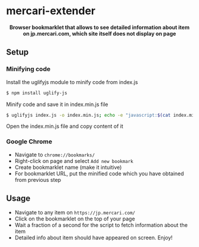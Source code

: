 # mercari-extender
<div style="text-align:center">

**Browser bookmarklet that allows to see detailed information about item on jp.mercari.com, which site itself does not display on page**
</div>


## Setup

### Minifying code

Install the uglifyjs module to minify code from index.js

```bash
$ npm install uglify-js
```

Minify code and save it in index.min.js file

```bash
$ uglifyjs index.js -o index.min.js; echo -e "javascript:$(cat index.min.js)" > index.min.js
```

Open the index.min.js file and copy content of it


### Google Chrome

- Navigate to `chrome://bookmarks/`
- Right-click on page and select `Add new bookmark`
- Create bookmarklet name (make it intuitive)
- For bookmarklet URL, put the minified code which you have obtained from previous step

## Usage

- Navigate to any item on `https://jp.mercari.com/`
- Click on the bookmarklet on the top of your page
- Wait a fraction of a second for the script to fetch information about the item
- Detailed info about item should have appeared on screen. Enjoy!
